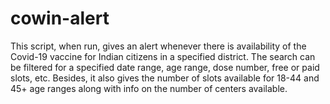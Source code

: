 # cowin-alert
This script, when run, gives an alert whenever there is availability of the Covid-19 vaccine for Indian citizens in a specified district. The search can be filtered for a specified date range, age range, dose number, free or paid slots, etc. Besides, it also gives the number of slots available for 18-44 and 45+ age ranges along with info on the number of centers available.
